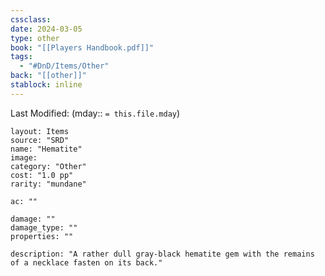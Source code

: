 ```yaml
---
cssclass: 
date: 2024-03-05
type: other
book: "[[Players Handbook.pdf]]"
tags:
  - "#DnD/Items/Other"
back: "[[other]]"
stablock: inline
---
```

Last Modified: (mday:: `= this.file.mday`)


```statblock
layout: Items
source: "SRD"
name: "Hematite"
image: 
category: "Other"
cost: "1.0 pp"
rarity: "mundane"

ac: ""

damage: ""
damage_type: ""
properties: ""

description: "A rather dull gray-black hematite gem with the remains of a necklace fasten on its back."
```